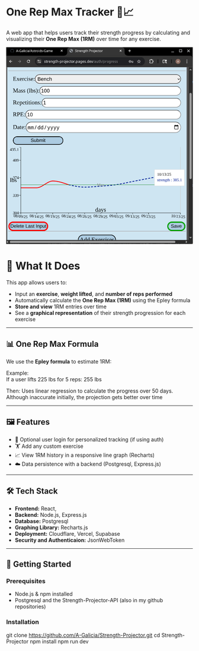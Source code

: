 # One Rep Max Tracker 💪📈

A web app that helps users track their strength progress by calculating and visualizing their **One Rep Max (1RM)** over time for any exercise.

![Screenshot of a user's exercise](public/Screenshot.png)

# 🧠 What It Does

This app allows users to:

- Input an **exercise**, **weight lifted**, and **number of reps performed**
- Automatically calculate the **One Rep Max (1RM)** using the Epley formula
- **Store and view** 1RM entries over time
- See a **graphical representation** of their strength progression for each exercise

---

## 📊 One Rep Max Formula

We use the **Epley formula** to estimate 1RM:

Example:  
If a user lifts 225 lbs for 5 reps: 255 lbs

Then:
Uses linear regression to calculate the progress over 50 days. Although inaccurate initially, the projection gets better over time

---

## 🖼️ Features

- 🔐 Optional user login for personalized tracking (if using auth)
- 🏋️ Add any custom exercise
- 📈 View 1RM history in a responsive line graph (Recharts)
- ☁️ Data persistence with a backend (Postgresql, Express.js)

---

## 🛠️ Tech Stack

- **Frontend:** React,
- **Backend:** Node.js, Express.js
- **Database:** Postgresql
- **Graphing Library:** Recharts.js
- **Deployment:** Cloudflare, Vercel, Supabase
- **Security and Authenticaion:** JsonWebToken

---

## 🚀 Getting Started

### Prerequisites

- Node.js & npm installed
- Postgresql and the Strength-Projector-API (also in my github repositories)

### Installation

git clone https://github.com/A-Galicia/Strength-Projector.git
cd Strength-Projector
npm install
npm run dev
